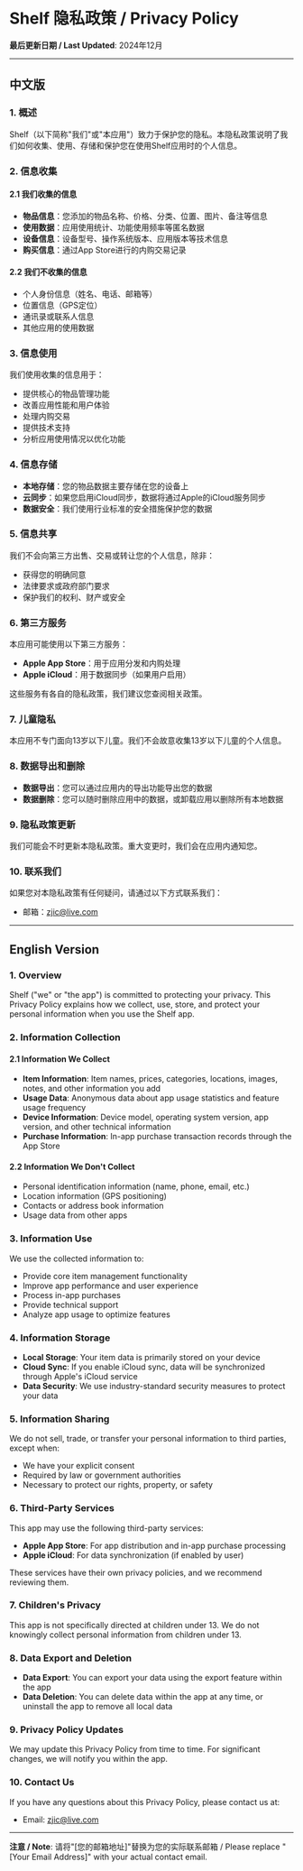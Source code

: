 # Shelf 隐私政策 / Privacy Policy

**最后更新日期 / Last Updated**: 2024年12月

---

## 中文版

### 1. 概述

Shelf（以下简称"我们"或"本应用"）致力于保护您的隐私。本隐私政策说明了我们如何收集、使用、存储和保护您在使用Shelf应用时的个人信息。

### 2. 信息收集

#### 2.1 我们收集的信息
- **物品信息**：您添加的物品名称、价格、分类、位置、图片、备注等信息
- **使用数据**：应用使用统计、功能使用频率等匿名数据
- **设备信息**：设备型号、操作系统版本、应用版本等技术信息
- **购买信息**：通过App Store进行的内购交易记录

#### 2.2 我们不收集的信息
- 个人身份信息（姓名、电话、邮箱等）
- 位置信息（GPS定位）
- 通讯录或联系人信息
- 其他应用的使用数据

### 3. 信息使用

我们使用收集的信息用于：
- 提供核心的物品管理功能
- 改善应用性能和用户体验
- 处理内购交易
- 提供技术支持
- 分析应用使用情况以优化功能

### 4. 信息存储

- **本地存储**：您的物品数据主要存储在您的设备上
- **云同步**：如果您启用iCloud同步，数据将通过Apple的iCloud服务同步
- **数据安全**：我们使用行业标准的安全措施保护您的数据

### 5. 信息共享

我们不会向第三方出售、交易或转让您的个人信息，除非：
- 获得您的明确同意
- 法律要求或政府部门要求
- 保护我们的权利、财产或安全

### 6. 第三方服务

本应用可能使用以下第三方服务：
- **Apple App Store**：用于应用分发和内购处理
- **Apple iCloud**：用于数据同步（如果用户启用）

这些服务有各自的隐私政策，我们建议您查阅相关政策。

### 7. 儿童隐私

本应用不专门面向13岁以下儿童。我们不会故意收集13岁以下儿童的个人信息。

### 8. 数据导出和删除

- **数据导出**：您可以通过应用内的导出功能导出您的数据
- **数据删除**：您可以随时删除应用中的数据，或卸载应用以删除所有本地数据

### 9. 隐私政策更新

我们可能会不时更新本隐私政策。重大变更时，我们会在应用内通知您。

### 10. 联系我们

如果您对本隐私政策有任何疑问，请通过以下方式联系我们：
- 邮箱：zjic@live.com

---

## English Version

### 1. Overview

Shelf ("we" or "the app") is committed to protecting your privacy. This Privacy Policy explains how we collect, use, store, and protect your personal information when you use the Shelf app.

### 2. Information Collection

#### 2.1 Information We Collect
- **Item Information**: Item names, prices, categories, locations, images, notes, and other information you add
- **Usage Data**: Anonymous data about app usage statistics and feature usage frequency
- **Device Information**: Device model, operating system version, app version, and other technical information
- **Purchase Information**: In-app purchase transaction records through the App Store

#### 2.2 Information We Don't Collect
- Personal identification information (name, phone, email, etc.)
- Location information (GPS positioning)
- Contacts or address book information
- Usage data from other apps

### 3. Information Use

We use the collected information to:
- Provide core item management functionality
- Improve app performance and user experience
- Process in-app purchases
- Provide technical support
- Analyze app usage to optimize features

### 4. Information Storage

- **Local Storage**: Your item data is primarily stored on your device
- **Cloud Sync**: If you enable iCloud sync, data will be synchronized through Apple's iCloud service
- **Data Security**: We use industry-standard security measures to protect your data

### 5. Information Sharing

We do not sell, trade, or transfer your personal information to third parties, except when:
- We have your explicit consent
- Required by law or government authorities
- Necessary to protect our rights, property, or safety

### 6. Third-Party Services

This app may use the following third-party services:
- **Apple App Store**: For app distribution and in-app purchase processing
- **Apple iCloud**: For data synchronization (if enabled by user)

These services have their own privacy policies, and we recommend reviewing them.

### 7. Children's Privacy

This app is not specifically directed at children under 13. We do not knowingly collect personal information from children under 13.

### 8. Data Export and Deletion

- **Data Export**: You can export your data using the export feature within the app
- **Data Deletion**: You can delete data within the app at any time, or uninstall the app to remove all local data

### 9. Privacy Policy Updates

We may update this Privacy Policy from time to time. For significant changes, we will notify you within the app.

### 10. Contact Us

If you have any questions about this Privacy Policy, please contact us at:
- Email: zjic@live.com

---

**注意 / Note**: 请将"[您的邮箱地址]"替换为您的实际联系邮箱 / Please replace "[Your Email Address]" with your actual contact email.
